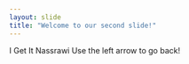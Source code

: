 ```yaml
---
layout: slide
title: "Welcome to our second slide!"
---
```

I Get It Nassrawi
Use the left arrow to go back!
